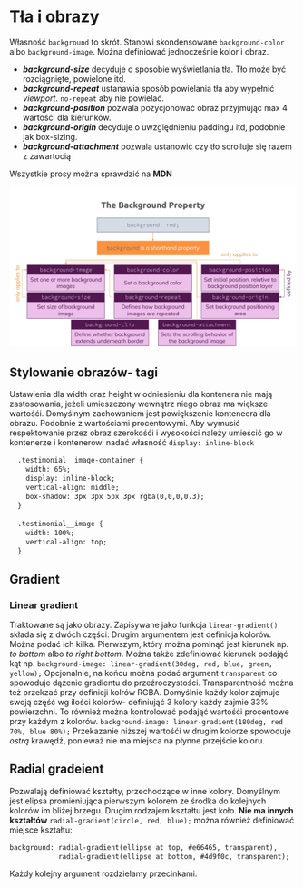 # Tła i obrazy
Własność `background` to skrót. Stanowi skondensowane `background-color` albo `background-image`.
Można definiować jednocześnie kolor i obraz. 

- **_background-size_** decyduje o sposobie wyświetlania tła. Tło może być rozciągnięte, powielone itd.
- **_background-repeat_** ustanawia sposób powielania tła aby wypełnić _viewport_. `no-repeat` aby nie powielać. 
- **_background-position_** pozwala pozycjonować obraz przyjmując max 4 wartośći dla kierunków.
- **_background-origin_** decyduje o uwzględnieniu paddingu itd, podobnie jak box-sizing.
- **_background-attachment_** pozwala ustanowić czy tło scrolluje się razem z zawartocią

Wszystkie prosy można sprawdzić na **MDN**

![background props](/img/background_props.jpg)

## Stylowanie obrazów- tagi <img>
Ustawienia dla width oraz height w odniesieniu dla kontenera nie mają zastosowania, jeżeli umieszczony wewnątrz niego obraz ma większe wartośći. Domyślnym zachowaniem jest powiększenie konteneera dla obrazu. Podobnie z wartościami procentowymi. Aby wymusić respektowanie przez obraz szerokośći i wysokości należy umieścić go w kontenerze i kontenerowi nadać własność `display: inline-block`

```
  .testimonial__image-container {
    width: 65%;
    display: inline-block;
    vertical-align: middle;
    box-shadow: 3px 3px 5px 3px rgba(0,0,0,0.3);
  }

  .testimonial__image {
    width: 100%;
    vertical-align: top;
  }
```

## Gradient
### Linear gradient
Traktowane są jako obrazy. Zapisywane jako funkcja `linear-gradient()` składa się z dwóch części:
Drugim argumentem jest definicja kolorów. Można podać ich kilka. Pierwszym, który można pominąć jest kierunek np. _to bottom_ albo _to right bottom_. Można także zdefiniować kierunek podająć kąt np. `background-image: linear-gradient(30deg, red, blue, green, yellow);` Opcjonalnie, na końcu można podać argument `transparent` co spowoduje dążenie gradientu do przeźroczystości. Transparentność można też przekzać przy definicji kolrów RGBA. Domyślnie każdy kolor zajmuje swoją część wg ilości kolorów- definiująć 3 kolory każdy zajmie 33% powierzchni. To również można kontrolować podająć wartośći procentowe przy każdym z kolorów. `background-image: linear-gradient(180deg, red 70%, blue 80%);` Przekazanie niższej wartośći w drugim kolorze spowoduje _ostrą_ krawędź, ponieważ nie ma miejsca na płynne przejście koloru. 

## Radial gradeient
Pozwalają definiować kształty, przechodzące w inne kolory. Domyślnym jest elipsa promieniująca pierwszym kolorem ze środka do kolejnych kolorów im bliżej brzegu. Drugim rodzajem kształtu jest koło. **Nie ma innych kształtów** `radial-gradient(circle, red, blue);` można również definiować miejsce kształtu:
```
background: radial-gradient(ellipse at top, #e66465, transparent),            
            radial-gradient(ellipse at bottom, #4d9f0c, transparent);
```

Każdy kolejny argument rozdzielamy przecinkami. 